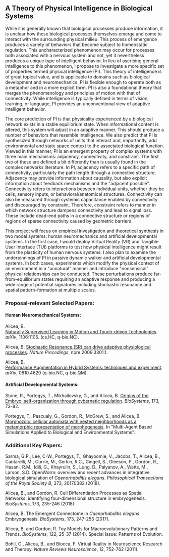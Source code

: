 ## A Theory of Physical Intelligence in Biological Systems

While it is generally known that biological processes produce information, it is unclear how these biological processes themselves emerge and come to interact with the surrounding physical milieu. This process of emergence produces a variety of behaviors that become subject to homeostatic regulation. This uncharacterized phenomenon may occur for processes both associated with a nervous system and not, yet it nevertheless produces a unique type of intelligent behavior. In lieu of ascribing general intelligence to this phenomenon, I propose to investigate a more specific set of properties termed physical intelligence (PI). This theory of intelligence is of great topical value, and is applicable to domains such as biological development and neuromechanics. PI is flexible enough to operate both as a metaphor and in a more explicit form. PI is also a foundational theory that merges the phenomenology and principles of motion with that of connectivity. While intelligence is typically defined in terms of vision, learning, or language, PI provides an unconventional view of adaptive intelligent behavior. 

The core prediction of PI is that physicality experienced by a biological network exists in a stable equilibrium state. When informational content is altered, this system will adjust in an adaptive manner. This should produce a number of behaviors that resemble intelligence. We also predict that PI is synthesized through networks of units that interact and, importantly, add environmental and state space context to the associated biological function. Viewed in this manner, PI is an emergent property of complex systems with three main mechanisms: adjacency, connectivity, and constraint. The first two of these are defined a bit differently than is usually found in the complex networks literature. In PI, adjacency refers to a specific path of connectivity, particularly the path length through a connective structure. Adjacency may provide information about causality, but also explicit information about feedback mechanisms and the "adjacent possible". Connectivity refers to interactions between individual units, whether they be cells, sensory inputs, or behavioral/anatomical structures. Connectivity can also be measured through systemic capacitance enabled by connectivity and discouraged by constraint. Therefore, constraint refers to manner in which network structure dampens connectivity and lead to signal loss. These include dead-end paths in a connective structure or regions of regions of sparse connectivity caused by geometric barriers.

This project will focus on empirical investigation and theoretical synthesis in two model systems: human neuromechanics and artificial developmental systems. In the first case, I would deploy Virtual Reality (VR) and Tangible User Interface (TUI) platforms to test how physical intelligence might result from the plasticity of human nervous systems. I also plan to examine the underpinnings of PI in passive dynamic walker and artificial developmental systems.  In both cases, experiments which modify the physical context of an environment in a "unnatural" manner and introduce "nonsensical" physical relationships can be conducted. These perturbations produce far-from-equilibrium states requiring an adaptive response and producing a wide range of potential signatures including stochastic resonance and spatial pattern-formation at multiple scales.  

### Proposal-relevant Selected Papers:
#### Human Neuromechanical Systems:
Alicea, B.  
[Naturally Supervised Learning in Motion and Touch-driven Technologies](https://arxiv.org/abs/1106.1105). _arXiv_, 1106:1105. (cs.HC, q-bio.NC).  

Alicea, B.
[Stochastic Resonance (SR) can drive adaptive physiological processes](http://precedings.nature.com/documents/3301/version/1). _Nature Precedings_, npre.2009.3301.1.  

Alicea, B.  
[Performance Augmentation in Hybrid Systems: techniques and experiment](https://arxiv.org/abs/0810.4629). _arXiv_, 0810.4629 (q-bio.NC, q-bio.QM).  


#### Artificial Developmental Systems:
Stone, R., Portegys, T., Mikhailovsky, G., and Alicea, B. 
[Origins of the Embryo: self-organization through cybernetic regulation](https://www.researchgate.net/publication/316861647_Origins_of_the_Embryo_self-organization_through_cybernetic_regulation_Preprint). _BioSystems_, 173, 73-82.  

Portegys, T., Pascualy, G., Gordon, R., McGrew, S., and Alicea, B. 
[Morphozoic: cellular automata with nested neighborhoods as a metamorphic representation of morphogenesis](https://www.academia.edu/30534372/Morphozoic_Cellular_Automata_with_Nested_Neighborhoods_as_a_Metamorphic_Representation_of_Morphogenesis). In "Multi-Agent Based Simulations Applied to Biological and Environmental Systems".  


### Additional Key Papers:

Sarma, G.P., Lee, C-W., Portegys, T., Ghayoomie, V., Jacobs, T., Alicea, B., Cantarelli, M., Currie, M., Gerkin, R.C., Gingell, S., Gleeson, P., Gordon, R., Hasani, R.M., Idili, G., Khayrulin, S., Lung, D., Palyanov, A., Watts, M., Larson, S.D. 
OpenWorm: overview and recent advances in integrative biological simulation of _Caenorhabditis elegans_. _Philosophical Transactions of the Royal Society B_, 373, 20170382 (2018).

Alicea, B., and Gordon, R. 
Cell Differentiation Processes as Spatial Networks: identifying four-dimensional structure in embryogenesis. _BioSystems_, 173, 235-246 (2018).

Alicea, B. The Emergent Connectome in _Caenorhabditis elegans_ Embryogenesis. _BioSystems_, 173, 247-255 (2017).

Alicea, B. and Gordon, R. Toy Models for Macroevolutionary Patterns and Trends. _BioSystems_, 122, 25-37 (2014). Special Issue: Patterns of Evolution.

Bohil, C., Alicea, B., and Biocca, F. Virtual Reality in Neuroscience Research and Therapy. _Nature Reviews Neuroscience_, 12, 752-762 (2011).
